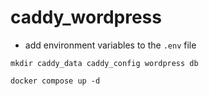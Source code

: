 # caddy_wordpress
- add environment variables to the `.env` file  

```
mkdir caddy_data caddy_config wordpress db
```
```
docker compose up -d
``` 
